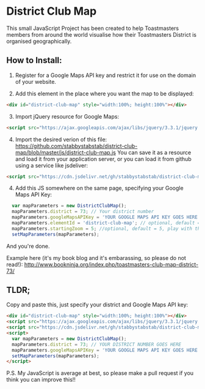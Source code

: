 # District Club Map
This small JavaScript Project has been created to help Toastmasters members from around the world visualise how their Toastmasters District is organised geographically.

## How to Install:

1. Register for a Google Maps API key and restrict it for use on the domain of your website.

2. Add this element in the place where you want the map to be displayed:
```html
<div id="district-club-map" style="width:100%; height:100%"></div>
```

3. Import jQuery resource for Google Maps:
```html
<script src="https://ajax.googleapis.com/ajax/libs/jquery/3.3.1/jquery.min.js"></script>
```

4. Import the desired verion of this file: https://github.com/stabbystabstab/district-club-map/blob/master/js/district-club-map.js
  You can save it as a resource and load it from your application server, or you can load it from github using a service like jsdeliver:
  ```html
<script src="https://cdn.jsdelivr.net/gh/stabbystabstab/district-club-map@1.0/js/district-club-map.js"></script>
````

4. Add this JS somewhere on the same page, specifying your Google Maps API Key:
```javascript
  var mapParameters = new DistrictClubMap();
  mapParameters.district = 73; // Your district number
  mapParameters.googleMapsAPIKey = 'YOUR GOOGLE MAPS API KEY GOES HERE';
  mapParameters.elementId = 'district-club-map'; // optional, default = 'distrcit-club-map', id of div element to create map inside of
  mapParameters.startingZoom = 5; //optional, default = 5, play with this and see what works for your District's geographical size
  setMapParameters(mapParameters);
```

And you're done.

Example here (it's my book blog and it's embarassing, so please do not read!): http://www.bookninja.org/index.php/toastmasters-club-map-district-73/

## TLDR;
Copy and paste this, just specify your district and Google Maps API key:
```html
<div id="district-club-map" style="width:100%; height:100%"></div>
<script src="https://ajax.googleapis.com/ajax/libs/jquery/3.3.1/jquery.min.js"></script>
<script src="https://cdn.jsdelivr.net/gh/stabbystabstab/district-club-map@1.0/js/district-club-map.js"></script>
<script>
  var mapParameters = new DistrictClubMap();
  mapParameters.district = 73; // YOUR DISTRICT NUMBER GOES HERE
  mapParameters.googleMapsAPIKey = 'YOUR GOOGLE MAPS API KEY GOES HERE';
  setMapParameters(mapParameters);
</script>
```


P.S. My JavaScript is average at best, so please make a pull request if you think you can improve this!!


